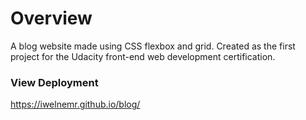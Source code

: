 # Overview

A blog website made using CSS flexbox and grid. Created as the first project for the Udacity front-end web development certification.


### View Deployment
https://iwelnemr.github.io/blog/
